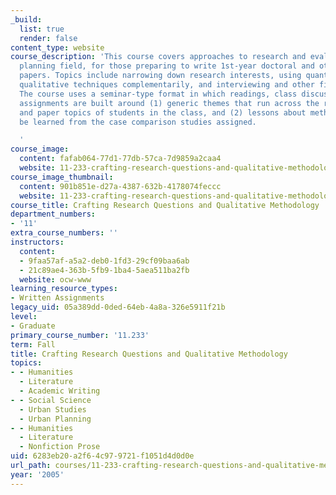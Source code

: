 ```yaml
---
_build:
  list: true
  render: false
content_type: website
course_description: 'This course covers approaches to research and evaluation in the
  planning field, for those preparing to write 1st-year doctoral and other research
  papers. Topics include narrowing down research interests, using quantitative and
  qualitative techniques complementarily, and interviewing and other fieldwork challenges.
  The course uses a seminar-type format in which readings, class discussions, and
  assignments are built around (1) generic themes that run across the research interests
  and paper topics of students in the class, and (2) lessons about methodology to
  be learned from the case comparison studies assigned.

  '
course_image:
  content: fafab064-77d1-77db-57ca-7d9859a2caa4
  website: 11-233-crafting-research-questions-and-qualitative-methodology-fall-2005
course_image_thumbnail:
  content: 901b851e-d27a-4387-632b-4178074feccc
  website: 11-233-crafting-research-questions-and-qualitative-methodology-fall-2005
course_title: Crafting Research Questions and Qualitative Methodology
department_numbers:
- '11'
extra_course_numbers: ''
instructors:
  content:
  - 9faa57af-a5a2-deb0-1fd3-29cf09baa6ab
  - 21c89ae4-363b-5fb9-1ba4-5aea511ba2fb
  website: ocw-www
learning_resource_types:
- Written Assignments
legacy_uid: 05a389dd-0ded-64eb-4a8a-326e5911f21b
level:
- Graduate
primary_course_number: '11.233'
term: Fall
title: Crafting Research Questions and Qualitative Methodology
topics:
- - Humanities
  - Literature
  - Academic Writing
- - Social Science
  - Urban Studies
  - Urban Planning
- - Humanities
  - Literature
  - Nonfiction Prose
uid: 6283eb20-a2f6-4c97-9721-f1051d4d0d0e
url_path: courses/11-233-crafting-research-questions-and-qualitative-methodology-fall-2005
year: '2005'
---
```

